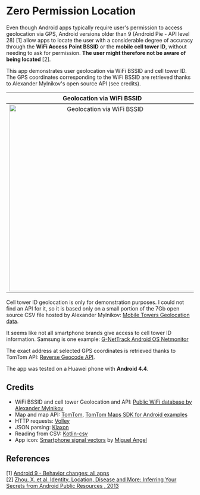 # Zero Permission Location
Even though Android apps typically require user's permission to access geolocation via GPS, Android versions older than 9 (Android Pie - API level 28) [1] allow apps to locate the user with a considerable degree of accuracy through the **WiFi Access Point BSSID** or the **mobile cell tower ID**, without needing to ask for permission. **The user might therefore not be aware of being located** [2].

This app demonstrates user geolocation via WiFi BSSID and cell tower ID. The GPS coordinates corresponding to the WiFi BSSID are retrieved thanks to Alexander Mylnikov's open source API (see credits). 

Geolocation via WiFi BSSID |  Geolocation via cell tower ID
:-------------------------:|:-------------------------:
<img src="https://www.webshare.hkr.se/FECO0002/got_wifi.jpg" alt="Geolocation via WiFi BSSID" height="500">  |  <img src="https://www.webshare.hkr.se/FECO0002/stockh_cell.jpg" alt="Geolocation via cell tower ID" height="500">

Cell tower ID geolocation is only for demonstration purposes. I could not find an API for it, so it is based only on a small portion of the 7Gb open source CSV file hosted by Alexander Mylnikov: [Mobile Towers Geolocation data](https://www.mylnikov.org/download).


It seems like not all smartphone brands give access to cell tower ID information. Samsung is one example: [G-NetTrack Android OS Netmonitor](https://www.finetopix.com/showthread.php/30787-G-NetTrack-Android-OS-Netmonitor/page2)

The exact address at selected GPS coordinates is retrieved thanks to TomTom API: [Reverse Geocode API](https://developer.tomtom.com/search-api/search-api-documentation-reverse-geocoding/reverse-geocode). 

The app was tested on a Huawei phone with **Android 4.4**.

## Credits

 - WiFi BSSID and cell tower Geolocation and API: [Public WiFi database by Alexander Mylnikov](https://www.mylnikov.org/archives/1170)
 - Map and map API: [TomTom](https://developer.tomtom.com/), [TomTom Maps SDK for Android examples](https://github.com/tomtom-international/maps-sdk-for-android-examples)
 - HTTP requests: [Volley](https://github.com/google/volley)
 - JSON parsing: [Klaxon](https://github.com/cbeust/klaxon)
 - Reading from CSV: [Kotlin-csv](https://github.com/doyaaaaaken/kotlin-csv)
 - App icon: [Smartphone signal vectors](https://www.vecteezy.com/vector-art/86322-smartphone-signal-vectors) by [Miguel Angel](https://www.vecteezy.com/members/miguelap)

## References
[1] [Android 9 - Behavior changes: all apps](https://developer.android.com/about/versions/pie/android-9.0-changes-all)<br/>
[2] [Zhou, X. et al. Identity, Location, Disease and More: Inferring Your Secrets from Android Public Resources , 2013](https://homes.luddy.indiana.edu/xw7/papers/zhou2013identity.pdf%20Your%20Secrets%20from%20Android%20Public%20Resources)
